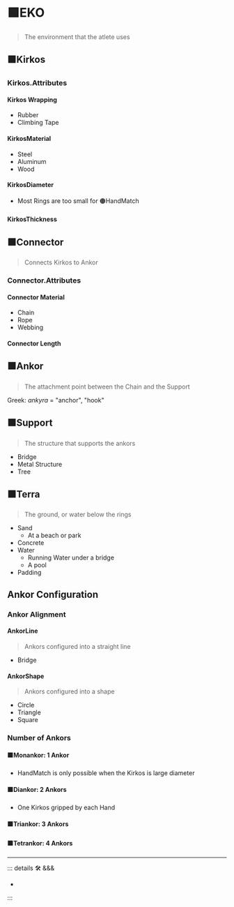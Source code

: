 # 🟩<eko>EKO</eko>

> The environment that the atlete uses

## 🟩<eko>Kirkos</eko>

### Kirkos.Attributes

#### Kirkos Wrapping

- Rubber
- Climbing Tape

#### KirkosMaterial

- Steel
- Aluminum
- Wood

#### KirkosDiameter

- Most Rings are too small for 🟠<move>HandMatch</move>

#### KirkosThickness

## 🟩<eko>Connector</eko>

> Connects Kirkos to Ankor

### Connector.Attributes

#### Connector Material

- Chain
- Rope
- Webbing

#### Connector Length

## 🟩<eko>Ankor</eko>

> The attachment point between the Chain and the Support

Greek: *ankyra* = "anchor", "hook"

## 🟩<eko>Support</eko>

> The structure that supports the ankors

- Bridge
- Metal Structure
- Tree

## 🟩<eko>Terra</eko>

> The ground, or water below the rings

- Sand
    - At a beach or park
- Concrete
- Water
    - Running Water under a bridge
    - A pool
- Padding

## Ankor Configuration

### Ankor Alignment

#### AnkorLine

> Ankors configured into a straight line

- Bridge

#### AnkorShape

> Ankors configured into a shape

- Circle
- Triangle
- Square

### Number of Ankors

#### 🟩<eko>Monankor</eko>: 1 Ankor

- HandMatch is only possible when the Kirkos is large diameter

#### 🟩<eko>Diankor</eko>: 2 Ankors

- One Kirkos gripped by each Hand

#### 🟩<eko>Triankor</eko>: 3 Ankors

#### 🟩<eko>Tetrankor</eko>: 4 Ankors

---

<!-- =================================================== -->
<!-- =================================================== -->
<!-- =================================================== -->
<!-- =================================================== -->
<!-- =================================================== -->
::: details 🛠 <dev>&&&</dev>

-

:::
